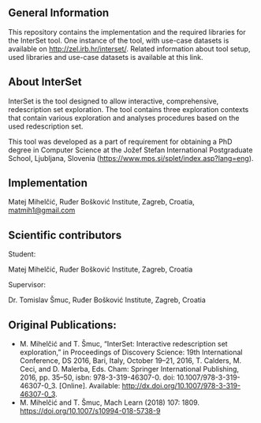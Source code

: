 General Information
---------------------

This repository contains the implementation and the required libraries for the InterSet tool. 
One instance of the tool, with use-case datasets is available on http://zel.irb.hr/interset/. Related information about tool setup, used libraries and use-case datasets is available at this link.


About InterSet
-------------------

InterSet is the tool designed to allow interactive, comprehensive, redescription set exploration. The tool contains three exploration contexts that contain various exploration and analyses procedures based on the used redescription set.

This tool was developed as a part of requirement for obtaining a PhD degree in Computer Science at the Jožef Stefan International Postgraduate School, Ljubljana, Slovenia (https://www.mps.si/splet/index.asp?lang=eng).


Implementation
--------------------

Matej Mihelčić, Ruđer Bošković Institute, Zagreb, Croatia, matmih1@gmail.com


Scientific contributors
----------------------------

Student:

Matej Mihelčić, Ruđer Bošković Institute, Zagreb, Croatia


Supervisor:

Dr. Tomislav Šmuc, Ruđer Bošković Institute, Zagreb, Croatia


Original Publications:
-------------------------

* M. Mihelčić and T. Šmuc, “InterSet: Interactive redescription set exploration,” in
Proceedings of Discovery Science: 19th International Conference, DS 2016, Bari,
Italy, October 19–21, 2016, T. Calders, M. Ceci, and D. Malerba, Eds. Cham:
Springer International Publishing, 2016, pp. 35–50, isbn: 978-3-319-46307-0. doi:
10.1007/978-3-319-46307-0_3. [Online]. Available: http://dx.doi.org/10.1007/978-3-319-46307-0_3.
* M. Mihelčić and T. Šmuc, Mach Learn (2018) 107: 1809. https://doi.org/10.1007/s10994-018-5738-9
